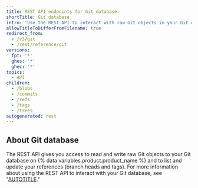 ```yaml
---
title: REST API endpoints for Git database
shortTitle: Git database
intro: 'Use the REST API to interact with raw Git objects in your Git database on {% data variables.product.product_name %} and to list and update Git references (branch heads and tags).'
allowTitleToDifferFromFilename: true
redirect_from:
  - /v3/git
  - /rest/reference/git
versions:
  fpt: '*'
  ghes: '*'
  ghec: '*'
topics:
  - API
children:
  - /blobs
  - /commits
  - /refs
  - /tags
  - /trees
autogenerated: rest
---
```


## About Git database

The REST API gives you access to read and write raw Git objects to your Git database on {% data variables.product.product_name %} and to list and update your references (branch heads and tags). For more information about using the REST API to interact with your Git database, see "[AUTOTITLE](/rest/guides/using-the-rest-api-to-interact-with-your-git-database)."

<!-- Content after this section is automatically generated -->
